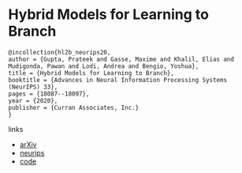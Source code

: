 # Hybrid Models for Learning to Branch

```
@incollection{hl2b_neurips20,
author = {Gupta, Prateek and Gasse, Maxime and Khalil, Elias and Mudigonda, Pawan and Lodi, Andrea and Bengio, Yoshua},
title = {Hybrid Models for Learning to Branch},
booktitle = {Advances in Neural Information Processing Systems (NeurIPS) 33},
pages = {18087--18097},
year = {2020},
publisher = {Curran Associates, Inc.}
}
```

links
- [arXiv](https://arxiv.org/abs/2006.15212)
- [neurips](https://papers.nips.cc//paper/2020/hash/d1e946f4e67db4b362ad23818a6fb78a-Abstract.html)
- [code](https://github.com/pg2455/Hybrid-learn2branch)
